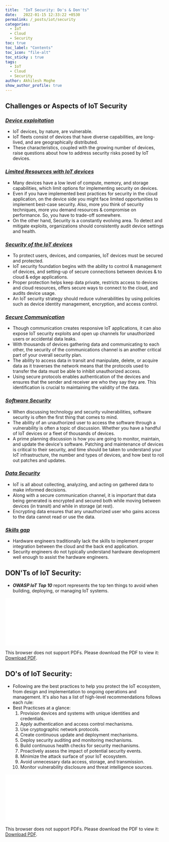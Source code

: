 ```yaml
---
title:  "IoT Security: Do's & Don'ts"
date:   2022-01-15 12:33:22 +0530
permalink: /_posts/iot/security
categories:
  - IoT
  - Cloud
  - Security
toc: true
toc_label: "Contents"
toc_icon: "file-alt"
toc_sticky : true
tags:
  - IoT
  - Cloud
  - Security
author: Akhilesh Moghe
show_author_profile: true
---
```


## Challenges or Aspects of IoT Security
### *<u>Device exploitation</u>*
- IoT devices, by nature, are vulnerable.
- IoT fleets consist of devices that have diverse capabilities, are long-lived, and are geographically distributed.
- These characteristics, coupled with the growing number of devices, raise questions about how to address security risks posed by IoT devices.

### *<u>Limited Resources with IoT devices</u>*
- Many devices have a low level of compute, memory, and storage capabilities, which limit options for implementing security on devices.
- Even if you have implemented best practices for security in the cloud application, on the device side you might face limited opportunities to implement best-case security. Also, more you think of security techniques, more you demand resources & compromise on performance. So, you have to trade-off somewhere.
- On the other hand, Security is a constantly evolving area. To detect and mitigate exploits, organizations should consistently audit device settings and health.

### *<u>Security of the IoT devices</u>*
- To protect users, devices, and companies, IoT devices must be secured and protected.
- IoT security foundation begins with the ability to control & management of devices, and setting-up of secure connections between devices & to cloud & edge applications.
- Proper protection helps keep data private, restricts access to devices and cloud resources, offers secure ways to connect to the cloud, and audits device usage.
- An IoT security strategy should reduce vulnerabilities by using policies such as device identity management, encryption, and access control.

### *<u>Secure Communication</u>*
- Though communication creates responsive IoT applications, it can also expose IoT security exploits and open up channels for unauthorized users or accidental data leaks.
- With thousands of devices gathering data and communicating to each other, the security of the communications channel is an another critical part of your overall security plan.
- The ability to access data in transit and manipulate, delete, or acquire data as it traverses the network means that the protocols used to transfer the data must be able to inhibit unauthorized access.
- Using secure protocols enables authentication of the devices and ensures that the sender and receiver are who they say they are. This identification is crucial to maintaining the validity of the data.

### *<u>Software Security</u>*
- When discussing technology and security vulnerabilities, software security is often the first thing that comes to mind.
- The ability of an unauthorized user to access the software through a vulnerability is often a topic of discussion. Whether you have a handful of IoT devices or a fleet of thousands of devices.
- A prime planning discussion is how you are going to monitor, maintain, and update the device's software. Patching and maintenance of devices is critical to their security, and time should be taken to understand your IoT infrastructure, the number and types of devices, and how best to roll out patches and updates.

### *<u>Data Security</u>*
- IoT is all about collecting, analyzing, and acting on gathered data to make informed decisions.
- Along with a secure communication channel, it is important that data being generated is encrypted and secured both while moving between devices (in transit) and while in storage (at rest).
- Encrypting data ensures that any unauthorized user who gains access to the data cannot read or use the data.

### *<u>Skills gap</u>*
- Hardware engineers traditionally lack the skills to implement proper integration between the cloud and the back end application.
- Security engineers do not typically understand hardware development well enough to assist the hardware engineers.

## DON'Ts of IoT Security:
- __*OWASP IoT Top 10*__ report represents the top ten things to avoid when building, deploying, or managing IoT systems.
<object data="/assets/docs/iot/security/OWASP-IoT-Top-10-2018.pdf" type="application/pdf" width="800px" height="1165px">
  <embed src="/assets/docs/iot/security/OWASP-IoT-Top-10-2018.pdf">
      <p>This browser does not support PDFs. Please download the PDF to view it: <a href="/assets/docs/iot/security/OWASP-IoT-Top-10-2018.pdf">Download PDF</a>.</p>
  </embed>
</object>


## DO's of IoT Security:
- Following are the best practices to help you protect the IoT ecosystem, from design and implementation to ongoing operations and management. It's also has a list of high-level recommendations follows each rule:
- Best Practicses at a glance:
  1. Provision devices and systems with unique identities and credentials.
  2. Apply authentication and access control mechanisms.
  3. Use cryptographic network protocols.
  4. Create continuous update and deployment mechanisms.
  5. Deploy security auditing and monitoring mechanisms.
  6. Build continuous health checks for security mechanisms.
  7. Proactively assess the impact of potential security events.
  8. Minimize the attack surface of your IoT ecosystem.
  9. Avoid unnecessary data access, storage, and transmission.
  10. Monitor vulnerability disclosure and threat intelligence sources.

<object data="/assets/docs/iot/security/Ten-security-golden-rules-for-IoT-solutions-AWS-IoT-Official-Blog.pdf" type="application/pdf" width="800px" height="1100px">
  <embed src="/assets/docs/iot/security/Ten-security-golden-rules-for-IoT-solutions-AWS-IoT-Official-Blog.pdf">
      <p>This browser does not support PDFs. Please download the PDF to view it: <a href="/assets/docs/iot/security/Ten-security-golden-rules-for-IoT-solutions-AWS-IoT-Official-Blog.pdf">Download PDF</a>.</p>
  </embed>
</object>


